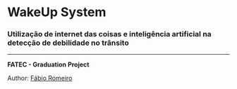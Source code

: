 # WakeUp System

### Utilização de internet das coisas e inteligência artificial na detecção de debilidade no trânsito

---

**FATEC - Graduation Project**

Author: [Fábio Romeiro](https://github.com/FabioRomeiro)